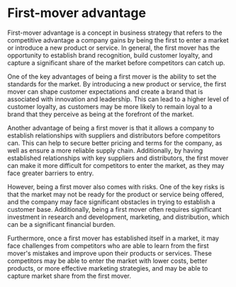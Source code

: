 # First-mover advantage

First-mover advantage is a concept in business strategy that refers to the competitive advantage a company gains by being the first to enter a market or introduce a new product or service. In general, the first mover has the opportunity to establish brand recognition, build customer loyalty, and capture a significant share of the market before competitors can catch up.

One of the key advantages of being a first mover is the ability to set the standards for the market. By introducing a new product or service, the first mover can shape customer expectations and create a brand that is associated with innovation and leadership. This can lead to a higher level of customer loyalty, as customers may be more likely to remain loyal to a brand that they perceive as being at the forefront of the market.

Another advantage of being a first mover is that it allows a company to establish relationships with suppliers and distributors before competitors can. This can help to secure better pricing and terms for the company, as well as ensure a more reliable supply chain. Additionally, by having established relationships with key suppliers and distributors, the first mover can make it more difficult for competitors to enter the market, as they may face greater barriers to entry.

However, being a first mover also comes with risks. One of the key risks is that the market may not be ready for the product or service being offered, and the company may face significant obstacles in trying to establish a customer base. Additionally, being a first mover often requires significant investment in research and development, marketing, and distribution, which can be a significant financial burden.

Furthermore, once a first mover has established itself in a market, it may face challenges from competitors who are able to learn from the first mover's mistakes and improve upon their products or services. These competitors may be able to enter the market with lower costs, better products, or more effective marketing strategies, and may be able to capture market share from the first mover.
